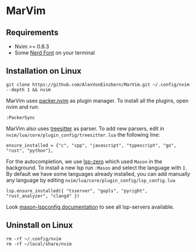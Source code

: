 # MarVim

## Requirements
- Nvim >= 0.8.3
- Some [Nerd Font](https://www.nerdfonts.com/) on your terminal

## Installation on Linux

```
git clone https://github.com/AlexVonEinzbern/MarVim.git ~/.config/nvim --depth 1 && nvim
```

MarVim uses [packer.nvim](https://github.com/wbthomason/packer.nvim) as plugin manager. To install all the plugins, open nvim and run:

```
:PackerSync
```
MarVim also uses [treesitter](https://tree-sitter.github.io/tree-sitter/) as parser. To add new parsers, edit in `nvim/lua/core/plugin_config/treesitter.lua` the following line:

```
ensure_installed = {"c", "cpp", "javascript", "typescript", "go", "rust", "python"},
```
For the autocompletion, we use [lsp-zero](https://github.com/VonHeikemen/lsp-zero.nvim) which used `Mason` in the background. To install a new lsp run `:Mason` and select the language with `I`. By default we have some languages already installed, you can add manually any language by editing `nvim/lua/core/plugin_config/lsp_config.lua`

```
lsp.ensure_installed({ "tsserver", "gopls", "pyright", "rust_analyzer", "clangd" })
```
Look [mason-lspconfig documentation](https://github.com/williamboman/mason-lspconfig.nvim#available-lsp-servers) to see all lsp-servers available.

## Uninstall on Linux

```
rm -rf ~/.config/nvim
rm -rf ~/local/share/nvim
```
